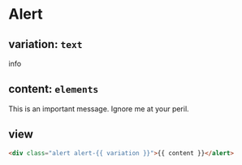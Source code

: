 # Alert

## variation: `text`
info

## content: `elements`
This is an important message. Ignore me at your peril.

## view
```html
<div class="alert alert-{{ variation }}">{{ content }}</alert>
```
